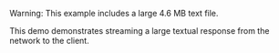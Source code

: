 
Warning: This example includes a large 4.6 MB text file.

This demo demonstrates streaming a large textual response from the network to the client.